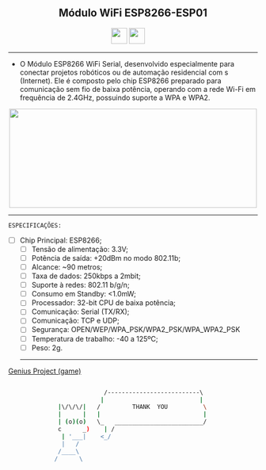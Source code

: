 <p align="center">
 <h2 align="center">Módulo WiFi ESP8266-ESP01
</h2>   
</p>
  
  <p align='center'>
   <a href="https://twitter.com/MarciaMdsds"><img src="https://raw.githubusercontent.com/vinitshahdeo/Water-Monitoring-System/master/assets/twitter.png" width="32px" height="32px"></a> <a href="https://www.linkedin.com/in/mdsds/"><img src="https://raw.githubusercontent.com/vinitshahdeo/Water-Monitoring-System/master/assets/linkedin.png" width="32px" height="32px"></a>   
   </a>&nbsp;&nbsp;&nbsp;&nbsp;
 
 <hr>

* O Módulo ESP8266 WiFi Serial, desenvolvido especialmente para conectar projetos robóticos ou de automação residencial com s (Internet). Ele é composto pelo chip ESP8266 preparado para comunicação sem fio de baixa potência, operando com a rede Wi-Fi em frequência de 2.4GHz, possuindo suporte a WPA e WPA2.


<p align="center">
<img src="https://user-images.githubusercontent.com/81829451/134835552-66031de8-da34-489c-99f2-8f4d7e2534dd.png" width="500" height="200">
</p>

 <hr>
 
 `ESPECIFICAÇÕES:`
 

- [ ] Chip Principal: ESP8266;
    - [ ] Tensão de alimentação: 3.3V;
    - [ ] Potência de saída: +20dBm no modo 802.11b;
    - [ ] Alcance: ~90 metros;
    - [ ] Taxa de dados: 250kbps a 2mbit;
    - [ ] Suporte à redes: 802.11 b/g/n;
    - [ ] Consumo em Standby: <1.0mW;
    - [ ] Processador: 32-bit CPU de baixa potência;
    - [ ] Comunicação: Serial (TX/RX);
    - [ ] Comunicação: TCP e UDP;
    - [ ] Segurança: OPEN/WEP/WPA_PSK/WPA2_PSK/WPA_WPA2_PSK
    - [ ] Temperatura de trabalho: -40 a 125ºC;
    - [ ] Peso: 2g.
  <hr>
  
[ Genius Project (game)](http://exemplo.com/)

```bash

                           /--------------------------\      
                          |                           |     
              |\/\/\/|   /         THANK  YOU          \        
              |      |   |                             |    
              | (o)(o)   \_   _________________________/     
              c      _)    | /                               
               | '___|    <_/                    
               |   /                          
              /____\                          
             /      \                                           
  
  ```
  
